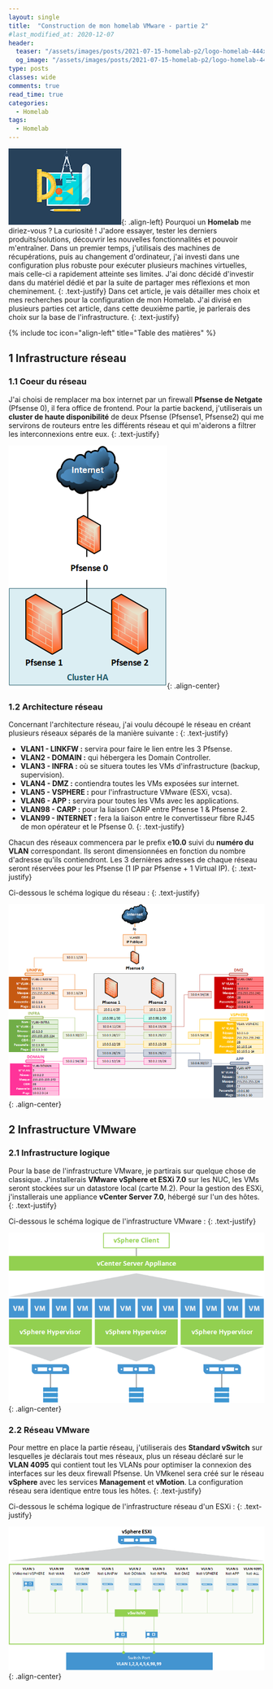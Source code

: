 ```yaml
---
layout: single
title:  "Construction de mon homelab VMware - partie 2"
#last_modified_at: 2020-12-07
header:
  teaser: "/assets/images/posts/2021-07-15-homelab-p2/logo-homelab-444x240.png"
  og_image: "/assets/images/posts/2021-07-15-homelab-p2/logo-homelab-444x240.png"
type: posts
classes: wide
comments: true
read_time: true
categories:
  - Homelab
tags:
  - Homelab
---
```


![image-left](/assets/images/posts/2021-07-15-homelab-p2/logo-homelab-222x150.png){: .align-left}
Pourquoi un **Homelab** me diriez-vous ? La curiosité ! J'adore essayer, tester les derniers produits/solutions, découvrir les nouvelles fonctionnalités et pouvoir m'entraîner. Dans un premier temps, j'utilisais des machines de récupérations, puis au changement d'ordinateur, j'ai investi dans une configuration plus robuste pour exécuter plusieurs machines virtuelles, mais celle-ci a rapidement atteinte ses limites. J'ai donc décidé d'investir dans du matériel dédié et par la suite de partager mes réflexions et mon cheminement. 
{: .text-justify}
Dans cet article, je vais détailler mes choix et mes recherches pour la configuration de mon Homelab. J'ai divisé en plusieurs parties cet article, dans cette deuxième partie, je parlerais des choix sur la base de l'infrastructure.
{: .text-justify}

{% include toc icon="align-left" title="Table des matières" %}


## 1 Infrastructure réseau

### 1.1 Coeur du réseau

J'ai choisi de remplacer ma box internet par un firewall **Pfsense de Netgate** (Pfsense 0), il fera office de frontend. Pour la partie backend, j'utiliserais un **cluster de haute disponibilité** de deux Pfsense (Pfsense1, Pfsense2) qui me servirons de routeurs entre les différents réseau et qui m'aiderons a filtrer les interconnexions entre eux.
{: .text-justify}

![image-center](/assets/images/posts/2021-07-15-homelab-p2/Infra_firewall.png){: .align-center}

### 1.2 Architecture réseau

Concernant l'architecture réseau, j'ai voulu découpé le réseau en créant plusieurs réseaux séparés de la manière suivante :
{: .text-justify}

- **VLAN1 - LINKFW :** servira pour faire le lien entre les 3 Pfsense.
- **VLAN2 - DOMAIN :** qui hébergera les Domain Controller.
- **VLAN3 - INFRA :** où se situera toutes les VMs d'infrastructure (backup, supervision).
- **VLAN4 - DMZ :** contiendra toutes les VMs exposées sur internet.
- **VLAN5 - VSPHERE :** pour l'infrastructure VMware (ESXi, vcsa).
- **VLAN6 - APP :** servira pour toutes les VMs avec les applications.
- **VLAN98 - CARP :** pour la liaison CARP entre Pfsense 1 & Pfsense 2.
- **VLAN99 - INTERNET :** fera la liaison entre le convertisseur fibre RJ45 de mon opérateur et le Pfsense 0.
{: .text-justify}

Chacun des réseaux commencera par le prefix e**10.0** suivi du **numéro du VLAN** correspondant. Ils seront dimensionnées en fonction du nombre d'adresse qu'ils contiendront. Les 3 dernières adresses de chaque réseau seront réservées pour les Pfsense (1 IP par Pfsense + 1 Virtual IP).
{: .text-justify}

Ci-dessous le schéma logique du réseau :
{: .text-justify}

![image-center](/assets/images/posts/2021-07-15-homelab-p2/Schéma-réseaux-global-logique-New.png){: .align-center}

## 2 Infrastructure VMware

### 2.1 Infrastructure logique

Pour la base de l'infrastructure VMware, je partirais sur quelque chose de classique. J'installerais **VMware vSphere et ESXi 7.0** sur les NUC, les VMs seront stockées sur un datastore local (carte M.2). Pour la gestion des ESXi, j'installerais une appliance **vCenter Server 7.0**, hébergé sur l'un des hôtes.
{: .text-justify}

Ci-dessous le schéma logique de l'infrastructure VMware :
{: .text-justify}

![image-center](/assets/images/posts/2021-07-15-homelab-p2/Infra_VMware_logique.png){: .align-center}

### 2.2 Réseau VMware

Pour mettre en place la partie réseau, j'utiliserais des **Standard vSwitch** sur lesquelles je déclarais tout mes réseaux, plus un réseau déclaré sur le **VLAN 4095** qui contient tout les VLANs pour optimiser la connexion des interfaces sur les deux firewall Pfsense. Un VMkenel sera créé sur le réseau **vSphere** avec les services **Management** et  **vMotion**. La configuration réseau sera identique entre tous les hôtes.
{: .text-justify}

Ci-dessous le schéma logique de l'infrastructure réseau d'un ESXi :
{: .text-justify}

![image-center](/assets/images/posts/2021-07-15-homelab-p2/Schéma-réseau-VMware.png){: .align-center}